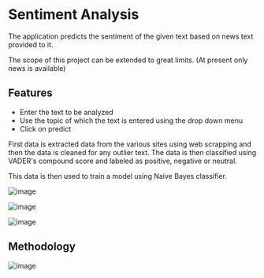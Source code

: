 # Sentiment Analysis

The application predicts the sentiment of the given text based on news text provided to it.

The scope of this project can be extended to great limits.
(At present only news is available)
## Features

- Enter the text to be analyzed
- Use the topic of which the text is entered using the drop down menu
- Click on predict

First data is extracted data from the various sites using web scrapping and then the data is cleaned for any outlier text. The data is then classified using VADER's compound score and labeled as positive, negative or neutral.

This data is then used to train a model using Naive Bayes classifier.

![image](https://user-images.githubusercontent.com/73440161/136678526-2d304a20-4b11-4c4a-8a54-4b594b2cfc5d.png)

![image](https://user-images.githubusercontent.com/73440161/136678531-c0e59c5a-db49-4ac1-b3d9-77af115a831e.png)

![image](https://user-images.githubusercontent.com/73440161/136678535-cbf2b367-98bf-421f-82b1-2f820015ca94.png)

## Methodology
![image](https://user-images.githubusercontent.com/73440161/136678608-6eb58bd0-0f84-4cb7-87e8-d508611a1957.png)
